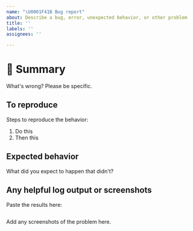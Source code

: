 ```yaml
---
name: "\U0001F41B Bug report"
about: Describe a bug, error, unexpected behavior, or other problem
title: ''
labels: ''
assignees: ''

---
```


# 🐛 Summary #

What's wrong? Please be specific.

## To reproduce ##

Steps to reproduce the behavior:

1. Do this
1. Then this

## Expected behavior ##

What did you expect to happen that didn't?

## Any helpful log output or screenshots ##

Paste the results here:

```console

```

Add any screenshots of the problem here.

